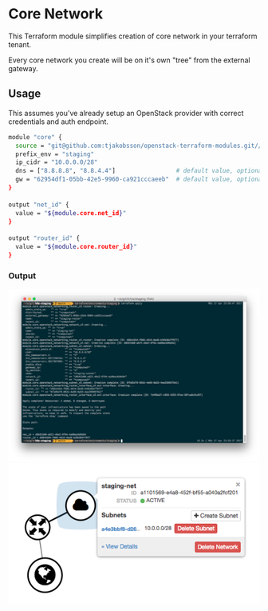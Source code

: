 # Core Network

This Terraform module simplifies creation of core network in your terraform tenant.

Every core network you create will be on it's own "tree" from the external gateway.

## Usage

This assumes you've already setup an OpenStack provider with correct credentials and auth endpoint.

```bash
module "core" {
  source = "git@github.com:tjakobsson/openstack-terraform-modules.git//modules/core-net"
  prefix_env = "staging"
  ip_cidr = "10.0.0.0/28"
  dns = ["8.8.8.8", "8.8.4.4"]                 # default value, optional
  gw = "62954df1-05bb-42e5-9960-ca921cccaeeb"  # default value, optional
}

output "net_id" {
  value = "${module.core.net_id}"
}

output "router_id" {
  value = "${module.core.router_id}"
}
```

### Output

![Terminal output](module-output-1.png)
![Network topology](module-output-2.png)
